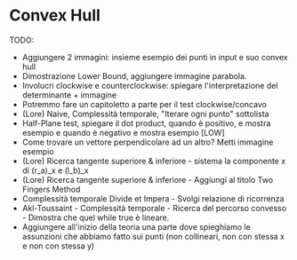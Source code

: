 # Convex Hull

TODO:
- Aggiungere 2 immagini: insieme esempio dei punti in input e suo convex hull
- Dimostrazione Lower Bound, aggiungere immagine parabola.
- Involucri clockwise e counterclockwise: spiegare l'interpretazione del determinante + immagine
- Potremmo fare un capitoletto a parte per il test clockwise/concavo
- (Lore) Naive, Complessità temporale, "Iterare ogni punto" sottolista
- Half-Plane test, spiegare il dot product, quando è positivo, e mostra esempio e quando è negativo e mostra esempio [LOW]
- Come trovare un vettore perpendicolare ad un altro? Metti immagine esempio
- (Lore) Ricerca tangente superiore & inferiore - sistema la componente x di (r_a)_x e (l_b)_x
- (Lore) Ricerca tangente superiore & inferiore - Aggiungi al titolo Two Fingers Method
- Complessità temporale Divide et Impera - Svolgi relazione di ricorrenza
- Akl-Toussaint - Complessità temporale - Ricerca del percorso convesso - Dimostra che quel while true è lineare.
- Aggiungere all'inizio della teoria una parte dove spieghiamo le assunzioni che abbiamo fatto sui punti (non collineari, non con stessa x e non con stessa y)
